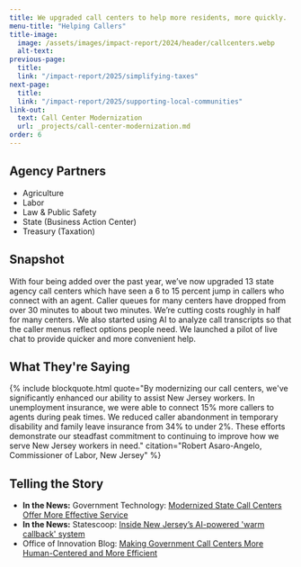 ```yaml
---
title: We upgraded call centers to help more residents, more quickly.
menu-title: "Helping Callers"
title-image:
  image: /assets/images/impact-report/2024/header/callcenters.webp
  alt-text:
previous-page:
  title:
  link: "/impact-report/2025/simplifying-taxes"
next-page:
  title:
  link: "/impact-report/2025/supporting-local-communities"
link-out:
  text: Call Center Modernization
  url: _projects/call-center-modernization.md
order: 6
---
```


## Agency Partners

- Agriculture
- Labor
- Law & Public Safety
- State (Business Action Center)
- Treasury (Taxation)

## Snapshot

With four being added over the past year, we’ve now upgraded 13 state agency call centers which have seen a 6 to 15 percent jump in callers who connect with an agent. Caller queues for many centers have dropped from over 30 minutes to about two minutes. We’re cutting costs roughly in half for many centers. We also started using AI to analyze call transcripts so that the caller menus reflect options people need. We launched a pilot of live chat to provide quicker and more convenient help.

## What They're Saying

{% include blockquote.html quote="By modernizing our call centers, we've significantly enhanced our ability to assist New Jersey workers. In unemployment insurance, we were able to connect 15% more callers to agents during peak times. We reduced caller abandonment in temporary disability and family leave insurance from 34% to under 2%. These efforts demonstrate our steadfast commitment to continuing to improve how we serve New Jersey workers in need." citation="Robert Asaro-Angelo, Commissioner of Labor, New Jersey" %}

## Telling the Story

- **In the News:** Government Technology: [Modernized State Call Centers Offer More Effective Service](https://www.govtech.com/gov-experience/modernized-state-call-centers-offer-more-effective-service)
- **In the News:** Statescoop: [Inside New Jersey’s AI-powered 'warm callback' system](https://statescoop.com/radio/inside-new-jerseys-ai-powered-warm-callback-system/)
- Office of Innovation Blog: [Making Government Call Centers More Human-Centered and More Efficient](https://innovation.nj.gov/blog/2025-06-05-callcentermodernization/)
